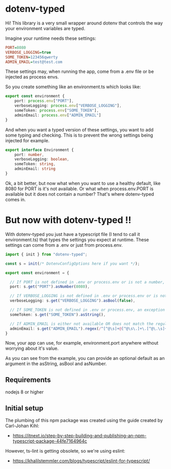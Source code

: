 # dotenv-typed
Hi! This library is a very small wrapper around dotenv that controls the way your environment variables are typed.

Imagine your runtime needs these settings:

```ini
PORT=8080
VERBOSE_LOGGING=true
SOME_TOKEN=123456qwerty
ADMIN_EMAIL=test@test.com
```

These settings may, when running the app, come from a .env file or be injected as process envs.

So you create something like an environment.ts which looks like:

```typescript
export const environment {
    port: process.env["PORT"],
    verboseLogging: process.env["VERBOSE_LOGGING"],
    someToken: process.env["SOME_TOKEN"],
    adminEmail: process.env["ADMIN_EMAIL"]
}
```

And when you want a typed version of these settings, you want to add some typing and checking. This is to prevent the wrong settings being injected for example.

```typescript
export interface Environment {
    port: number,
    verboseLogging: boolean,
    someToken: string,
    adminEmail: string
}
```

Ok, a bit better, but now what when you want to use a healthy default, like 8080 for PORT is it's not available. Or what when process.env.PORT is available but it does not contain a number? That's where dotenv-typed comes in.

# But now with dotenv-typed !!
With dotenv-typed you just have a typescript file (I tend to call it environment.ts) that types the settings you expect at runtime. These settings can come from a .env or just from process.env.

```typescript
import { init } from "dotenv-typed";

const s = init(/* DotenvConfigOptions here if you want */);

export const environment = {

  // If PORT is not defined in .env or process.env or is not a number, this value will default to 8080 
  port: s.get("PORT").asNumber(8080),

  // If VERBOSE_LOGGING is not defined in .env or process.env or is not a boolean, this value will default to false
  verboseLogging: s.get("VERBOSE_LOGGING").asBool(false),

  // If SOME_TOKEN is not defined in .env or process.env, an exception is thrown
  someToken: s.get("SOME_TOKEN").asString(),

  // If ADMIN_EMAIL is either not available OR does not match the regular expression, an exception is thrown
  adminEmail: s.get("ADMIN_EMAIL").regex(/^[^@\s]+@[^@\s\.]+\.[^@\.\s]+$/).asString()
}
```

Now, your app can use, for example, environment.port anywhere without worrying about it's value.

As you can see from the example, you can provide an optional default as an argument in the asString, asBool and asNumber.

## Requirements
nodejs 8 or higher

## Initial setup
The plumbing of this npm package was created using the guide created by Carl-Johan Kihl:
- https://itnext.io/step-by-step-building-and-publishing-an-npm-typescript-package-44fe7164964c

However, ts-lint is getting obsolete, so we're using eslint:
- https://khalilstemmler.com/blogs/typescript/eslint-for-typescript/